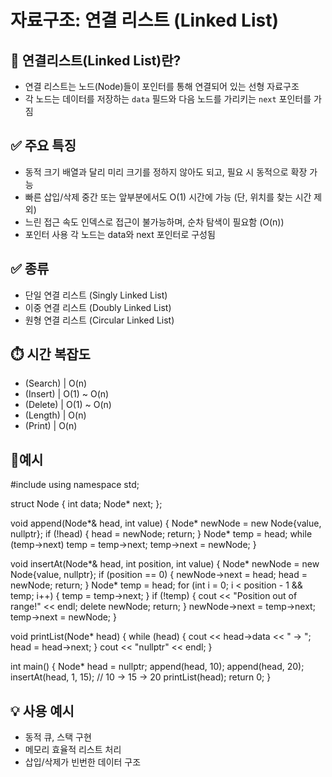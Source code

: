 #  자료구조: 연결 리스트 (Linked List)

##  📂 연결리스트(Linked List)란?
- 연결 리스트는 노드(Node)들이 포인터를 통해 연결되어 있는 선형 자료구조 
- 각 노드는 데이터를 저장하는 `data` 필드와 다음 노드를 가리키는 `next` 포인터를 가짐

## ✅ 주요 특징

- 동적 크기	배열과 달리 미리 크기를 정하지 않아도 되고, 필요 시 동적으로 확장 가능
- 빠른 삽입/삭제	중간 또는 앞부분에서도 O(1) 시간에 가능 (단, 위치를 찾는 시간 제외)
- 느린 접근 속도	인덱스로 접근이 불가능하며, 순차 탐색이 필요함 (O(n))
- 포인터 사용	각 노드는 data와 next 포인터로 구성됨

## ✅ 종류

- 단일 연결 리스트 (Singly Linked List)
- 이중 연결 리스트 (Doubly Linked List)
- 원형 연결 리스트 (Circular Linked List)

## ⏱️ 시간 복잡도

-  (Search)	| O(n)	
-  (Insert)	| O(1) ~ O(n)	
-  (Delete)	| O(1) ~ O(n)	
-  (Length) | O(n)	
-  (Print)	| O(n)	


## 🔹예시

#include <iostream>
using namespace std;

struct Node {
    int data;
    Node* next;
};

void append(Node*& head, int value) {
    Node* newNode = new Node{value, nullptr};
    if (!head) {
        head = newNode;
        return;
    }
    Node* temp = head;
    while (temp->next)
        temp = temp->next;
    temp->next = newNode;
}

void insertAt(Node*& head, int position, int value) {
    Node* newNode = new Node{value, nullptr};
    if (position == 0) {
        newNode->next = head;
        head = newNode;
        return;
    }
    Node* temp = head;
    for (int i = 0; i < position - 1 && temp; i++) {
        temp = temp->next;
    }
    if (!temp) {
        cout << "Position out of range!" << endl;
        delete newNode;
        return;
    }
    newNode->next = temp->next;
    temp->next = newNode;
}

void printList(Node* head) {
    while (head) {
        cout << head->data << " -> ";
        head = head->next;
    }
    cout << "nullptr" << endl;
}

int main() {
    Node* head = nullptr;
    append(head, 10);
    append(head, 20);
    insertAt(head, 1, 15); // 10 -> 15 -> 20
    printList(head);
    return 0;
}

## 💡 사용 예시
- 동적 큐, 스택 구현
- 메모리 효율적 리스트 처리
- 삽입/삭제가 빈번한 데이터 구조